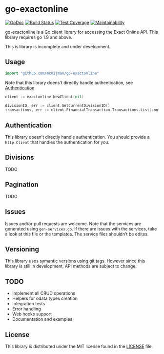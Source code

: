 # go-exactonline #

[![GoDoc](https://godoc.org/github.com/mcnijman/go-exactonline?status.svg)](https://godoc.org/github.com/mcnijman/go-exactonline) [![Build Status](https://travis-ci.org/mcnijman/go-exactonline.svg?branch=master)](https://travis-ci.org/mcnijman/go-exactonline) [![Test Coverage](https://coveralls.io/repos/github/mcnijman/go-exactonline/badge.svg?branch=master)](https://coveralls.io/github/mcnijman/go-exactonline?branch=master) [![Maintainability](https://api.codeclimate.com/v1/badges/a2ca34f94cb3bc58e6a1/maintainability)](https://codeclimate.com/github/mcnijman/go-exactonline/maintainability)

go-exactonline is a Go client library for accessing the Exact Online API. This library requires go 1.9 and above.

This is library is incomplete and under development.

## Usage ##

```go
import "github.com/mcnijman/go-exactonline"
```

Note that this library doens't directly handle authentication, see [Authentication](Authentication).

```go
client := exactonline.NewClient(nil)

divisionID, err := client.GetCurrentDivisionID()
transactions, err := client.FinancialTransaction.Transactions.List(context.Background(), divisionID, nil)
```

## Authentication ##

This library doesn't directly handle authentication. You should provide a `http.Client` that handles the authentication for you.

## Divisions ##

TODO

## Pagination ##

TODO

## Issues ##

Issues and/or pull requests are welcome. Note that the services are generated using `gen-services.go`. If there are issues with the services, take a look at this file or the templates. The service files shouldn't be edites.

## Versioning ##

This library uses symantic versions using git tags. However since this library is still in development, API methods are subject to change.

## TODO ##

- Implement all CRUD operations
- Helpers for odata types creation
- Integration tests
- Error handling
- Web hooks support
- Documentation and examples

## License ##

This library is distributed under the MIT license found in the [LICENSE](./LICENSE)
file.